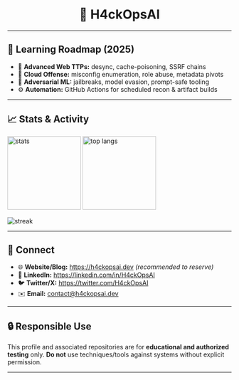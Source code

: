 <h1 align="center">👾 H4ckOpsAI</h1>


---


## 🧭 Learning Roadmap (2025)
- 🧩 **Advanced Web TTPs:** desync, cache-poisoning, SSRF chains
- 🔐 **Cloud Offense:** misconfig enumeration, role abuse, metadata pivots
- 🧠 **Adversarial ML:** jailbreaks, model evasion, prompt-safe tooling
- ⚙️ **Automation:** GitHub Actions for scheduled recon & artifact builds


---


## 📈 Stats & Activity
<p>
<img height="165" src="https://github-readme-stats.vercel.app/api?username=H4ckOpsAI&show_icons=true&theme=radical" alt="stats"/>
<img height="165" src="https://github-readme-stats.vercel.app/api/top-langs/?username=H4ckOpsAI&layout=compact&theme=radical" alt="top langs"/>
</p>


<p>
<img src="https://streak-stats.demolab.com?user=H4ckOpsAI&theme=radical" alt="streak" />
</p>


---


## 🤝 Connect
- 🌐 **Website/Blog:** https://h4ckopsai.dev *(recommended to reserve)*
- 💼 **LinkedIn:** https://linkedin.com/in/H4ckOpsAI
- 🐦 **Twitter/X:** https://twitter.com/H4ckOpsAI
- ✉️ **Email:** contact@h4ckopsai.dev


---


## 🔒 Responsible Use
This profile and associated repositories are for **educational and authorized testing** only. **Do not** use techniques/tools against systems without explicit permission.


---
